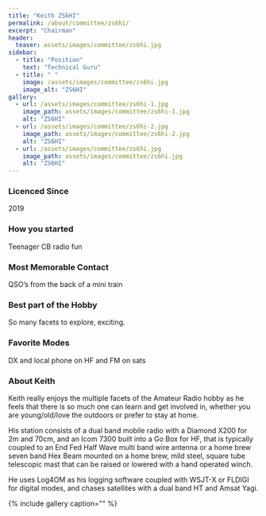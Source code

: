 ```yaml
---
title: "Keith ZS6HI"
permalink: /about/committee/zs6hi/
excerpt: "Chairman"
header:
  teaser: assets/images/committee/zs6hi.jpg
sidebar:
  - title: "Position"
    text: "Technical Guru"
  - title: " "
    image: /assets/images/committee/zs6hi.jpg
    image_alt: "ZS6HI"
gallery:
  - url: /assets/images/committee/zs6hi-1.jpg
    image_path: assets/images/committee/zs6hi-1.jpg
    alt: "ZS6HI"
  - url: /assets/images/committee/zs6hi-2.jpg
    image_path: assets/images/committee/zs6hi-2.jpg
    alt: "ZS6HI"
  - url: /assets/images/committee/zs6hi.jpg
    image_path: assets/images/committee/zs6hi.jpg
    alt: "ZS6HI"
---
```


### Licenced Since
2019

### How you started
Teenager CB radio fun

### Most Memorable Contact
QSO’s from the back of a mini train

### Best part of the Hobby
So many facets to explore, exciting.

### Favorite Modes
DX and local phone on HF and FM on sats

### About Keith 
Keith really enjoys the multiple facets of the Amateur Radio hobby as he feels that there is so much one can learn and get involved in, whether you are young/old/love the outdoors or prefer to stay at home. 

His station consists of a dual band mobile radio with a Diamond X200 for 2m and 70cm, and an Icom 7300 built into a Go Box for HF, that is typically coupled to an End Fed Half Wave multi band wire antenna or a home brew seven band Hex Beam mounted on a home brew, mild steel, square tube telescopic mast that can be raised or lowered with a hand operated winch. 

He uses Log4OM as his logging software coupled with WSJT-X or FLDIGI for digital modes, and chases satellites with a dual band HT and Amsat Yagi.

{% include gallery caption="" %}
